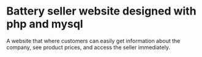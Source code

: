 # Battery seller website designed with php and mysql
 A website that where customers can easily get information about the company, see product prices, and access the seller immediately.
